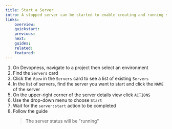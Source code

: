 ```yaml
---
title: Start a Server
intro: A stopped server can be started to enable creating and running server resources such as applications and cron jobs. Start a stopped server to enable your users to connect to its linked resources.
links:
    overview:
    quickstart:
    previous:
    next:
    guides:
    related:
    featured:
---
```


1. On Devopness, navigate to a project then select an environment
1. Find the `Servers` card
1. Click the `View` in the `Servers` card to see a list of existing `Servers`
1. In the list of servers, find the server you want to start and click the `NAME` of the server
1. On the upper-right corner of the server details view click `ACTIONS`
1. Use the drop-down menu to choose `Start`
1. Wait for the `server:start` action to be completed
1. Follow the guide <MentionPost path="/docs/servers/get-server-status" />
    > The server status will be "running"
